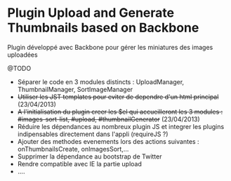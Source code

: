 Plugin Upload and Generate Thumbnails based on Backbone
==============================

Plugin développé avec Backbone pour gérer les miniatures des images uploadées

@TODO
- Séparer le code en 3 modules distincts : UploadManager, ThumbnailManager, SortImageManager
- <del>Utiliser les JST templates pour eviter de dependre d'un html principal</del> (23/04/2013)
- <del>A l'initialisation du plugin creer les $el qui accueilleront les 3 modules : #images-sort-list, #upload, #thumbnailGenerator</del> (23/04/2013)
- Réduire les dépendances au nombreux plugin JS et integrer les plugins indipensables directement dans l'appli (requireJS ?)
- Ajouter des methodes evenements lors des actions suivantes : onThumbnailsCreate, onImagesSort,...
- Supprimer la dépendance au bootstrap de Twitter
- Rendre compatible avec IE la partie upload
- ....
